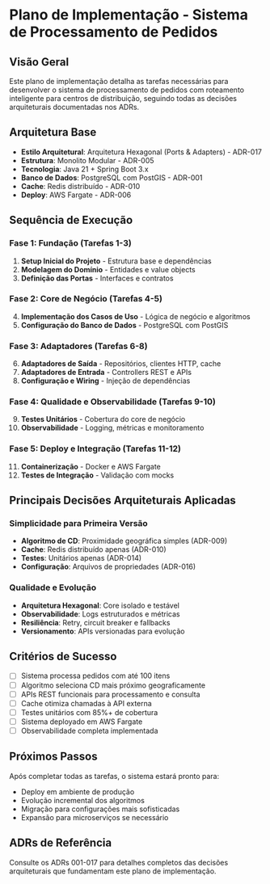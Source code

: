 # Plano de Implementação - Sistema de Processamento de Pedidos

## Visão Geral
Este plano de implementação detalha as tarefas necessárias para desenvolver o sistema de processamento de pedidos com roteamento inteligente para centros de distribuição, seguindo todas as decisões arquiteturais documentadas nos ADRs.

## Arquitetura Base
- **Estilo Arquitetural**: Arquitetura Hexagonal (Ports & Adapters) - ADR-017
- **Estrutura**: Monolito Modular - ADR-005
- **Tecnologia**: Java 21 + Spring Boot 3.x
- **Banco de Dados**: PostgreSQL com PostGIS - ADR-001
- **Cache**: Redis distribuído - ADR-010
- **Deploy**: AWS Fargate - ADR-006

## Sequência de Execução

### Fase 1: Fundação (Tarefas 1-3)
1. **Setup Inicial do Projeto** - Estrutura base e dependências
2. **Modelagem do Domínio** - Entidades e value objects
3. **Definição das Portas** - Interfaces e contratos

### Fase 2: Core de Negócio (Tarefas 4-5)
4. **Implementação dos Casos de Uso** - Lógica de negócio e algoritmos
5. **Configuração do Banco de Dados** - PostgreSQL com PostGIS

### Fase 3: Adaptadores (Tarefas 6-8)
6. **Adaptadores de Saída** - Repositórios, clientes HTTP, cache
7. **Adaptadores de Entrada** - Controllers REST e APIs
8. **Configuração e Wiring** - Injeção de dependências

### Fase 4: Qualidade e Observabilidade (Tarefas 9-10)
9. **Testes Unitários** - Cobertura do core de negócio
10. **Observabilidade** - Logging, métricas e monitoramento

### Fase 5: Deploy e Integração (Tarefas 11-12)
11. **Containerização** - Docker e AWS Fargate
12. **Testes de Integração** - Validação com mocks

## Principais Decisões Arquiteturais Aplicadas

### Simplicidade para Primeira Versão
- **Algoritmo de CD**: Proximidade geográfica simples (ADR-009)
- **Cache**: Redis distribuído apenas (ADR-010)
- **Testes**: Unitários apenas (ADR-014)
- **Configuração**: Arquivos de propriedades (ADR-016)

### Qualidade e Evolução
- **Arquitetura Hexagonal**: Core isolado e testável
- **Observabilidade**: Logs estruturados e métricas
- **Resiliência**: Retry, circuit breaker e fallbacks
- **Versionamento**: APIs versionadas para evolução

## Critérios de Sucesso
- [ ] Sistema processa pedidos com até 100 itens
- [ ] Algoritmo seleciona CD mais próximo geograficamente
- [ ] APIs REST funcionais para processamento e consulta
- [ ] Cache otimiza chamadas à API externa
- [ ] Testes unitários com 85%+ de cobertura
- [ ] Sistema deployado em AWS Fargate
- [ ] Observabilidade completa implementada

## Próximos Passos
Após completar todas as tarefas, o sistema estará pronto para:
- Deploy em ambiente de produção
- Evolução incremental dos algoritmos
- Migração para configurações mais sofisticadas
- Expansão para microserviços se necessário

## ADRs de Referência
Consulte os ADRs 001-017 para detalhes completos das decisões arquiteturais que fundamentam este plano de implementação.